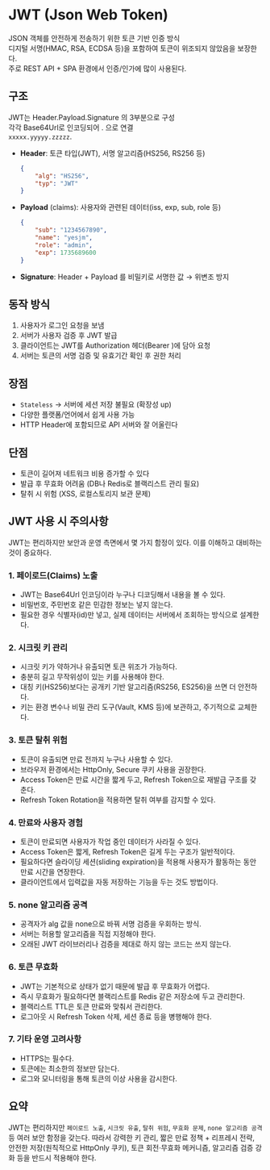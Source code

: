 # JWT (Json Web Token)

JSON 객체를 안전하게 전송하기 위한 토큰 기반 인증 방식  
디지털 서명(HMAC, RSA, ECDSA 등)을 포함하여 토큰이 위조되지 않았음을 보장한다.  
주로 REST API + SPA 환경에서 인증/인가에 많이 사용된다.

## 구조
JWT는 Header.Payload.Signature 의 3부분으로 구성  
각각 Base64Url로 인코딩되어 . 으로 연결  
`xxxxx.yyyyy.zzzzz`. 
- **Header**: 토큰 타입(JWT), 서명 알고리즘(HS256, RS256 등)
    ```json
    {
        "alg": "HS256",
        "typ": "JWT"
    }
    ```
- **Payload** (claims): 사용자와 관련된 데이터(iss, exp, sub, role 등)
    ```json
    {
        "sub": "1234567890",
        "name": "yesjm",
        "role": "admin",
        "exp": 1735689600
    }
    ```
- **Signature**: Header + Payload 를 비밀키로 서명한 값 &rarr; 위변조 방지

## 동작 방식
1. 사용자가 로그인 요청을 보냄
2. 서버가 사용자 검증 후 JWT 발급
3. 클라이언트는 JWT를 Authorization 헤더(Bearer <token>)에 담아 요청
4. 서버는 토큰의 서명 검증 및 유효기간 확인 후 권한 처리

## 장점
- `Stateless` &rarr; 서버에 세션 저장 불필요 (확장성 up)
- 다양한 플랫폼/언어에서 쉽게 사용 가능
- HTTP Header에 포함되므로 API 서버와 잘 어울린다

## 단점
- 토큰이 길어져 네트워크 비용 증가할 수 있다
- 발급 후 무효화 어려움 (DB나 Redis로 블랙리스트 관리 필요)
- 탈취 시 위험 (XSS, 로컬스토리지 보관 문제)

## JWT 사용 시 주의사항
JWT는 편리하지만 보안과 운영 측면에서 몇 가지 함정이 있다. 이를 이해하고 대비하는 것이 중요하다.

### 1. 페이로드(Claims) 노출
- JWT는 Base64Url 인코딩이라 누구나 디코딩해서 내용을 볼 수 있다.
- 비밀번호, 주민번호 같은 민감한 정보는 넣지 않는다.
- 필요한 경우 식별자(id)만 넣고, 실제 데이터는 서버에서 조회하는 방식으로 설계한다.

### 2. 시크릿 키 관리
- 시크릿 키가 약하거나 유출되면 토큰 위조가 가능하다.
- 충분히 길고 무작위성이 있는 키를 사용해야 한다.
- 대칭 키(HS256)보다는 공개키 기반 알고리즘(RS256, ES256)을 쓰면 더 안전하다.
- 키는 환경 변수나 비밀 관리 도구(Vault, KMS 등)에 보관하고, 주기적으로 교체한다.

### 3. 토큰 탈취 위험
- 토큰이 유출되면 만료 전까지 누구나 사용할 수 있다.
- 브라우저 환경에서는 HttpOnly, Secure 쿠키 사용을 권장한다.
- Access Token은 만료 시간을 짧게 두고, Refresh Token으로 재발급 구조를 갖춘다.
- Refresh Token Rotation을 적용하면 탈취 여부를 감지할 수 있다.

### 4. 만료와 사용자 경험
- 토큰이 만료되면 사용자가 작업 중인 데이터가 사라질 수 있다.
- Access Token은 짧게, Refresh Token은 길게 두는 구조가 일반적이다.
- 필요하다면 슬라이딩 세션(sliding expiration)을 적용해 사용자가 활동하는 동안 만료 시간을 연장한다.
- 클라이언트에서 입력값을 자동 저장하는 기능을 두는 것도 방법이다.

### 5. none 알고리즘 공격
- 공격자가 alg 값을 none으로 바꿔 서명 검증을 우회하는 방식.
- 서버는 허용할 알고리즘을 직접 지정해야 한다.
- 오래된 JWT 라이브러리나 검증을 제대로 하지 않는 코드는 쓰지 않는다.

### 6. 토큰 무효화
- JWT는 기본적으로 상태가 없기 때문에 발급 후 무효화가 어렵다.
- 즉시 무효화가 필요하다면 블랙리스트를 Redis 같은 저장소에 두고 관리한다.
- 블랙리스트 TTL은 토큰 만료와 맞춰서 관리한다.
- 로그아웃 시 Refresh Token 삭제, 세션 종료 등을 병행해야 한다.

### 7. 기타 운영 고려사항
- HTTPS는 필수다.
- 토큰에는 최소한의 정보만 담는다.
- 로그와 모니터링을 통해 토큰의 이상 사용을 감시한다.

## 요약
JWT는 편리하지만 `페이로드 노출`, `시크릿 유출`, `탈취 위험`, `무효화 문제`, `none 알고리즘 공격` 등 여러 보안 함정을 갖는다. 따라서 강력한 키 관리, 짧은 만료 정책 + 리프레시 전략, 안전한 저장(원칙적으로 HttpOnly 쿠키), 토큰 회전·무효화 메커니즘, 알고리즘 검증 강화 등을 반드시 적용해야 한다.